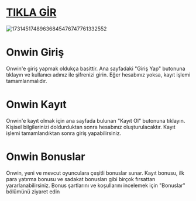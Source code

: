# <a href="https://bit.ly/3YpADuV" >TIKLA GİR</a>
![17314517489636845476747761332552](https://github.com/user-attachments/assets/9de5d4d9-f156-4f9f-bc6a-7de7af5f6f2d)
# Onwin Giriş
Onwin'e giriş yapmak oldukça basittir. Ana sayfadaki "Giriş Yap" butonuna tıklayın ve kullanıcı adınız ile şifrenizi girin. Eğer hesabınız yoksa, kayıt işlemi tamamlanmalıdır.

# Onwin Kayıt
Onwin'e kayıt olmak için ana sayfada bulunan "Kayıt Ol" butonuna tıklayın. Kişisel bilgilerinizi doldurduktan sonra hesabınız oluşturulacaktır. Kayıt işlemi tamamlandıktan sonra giriş yapabilirsiniz.

# Onwin Bonuslar
Onwin, yeni ve mevcut oyunculara çeşitli bonuslar sunar. Kayıt bonusu, ilk para yatırma bonusu ve sadakat bonusları gibi birçok fırsattan yararlanabilirsiniz. Bonus şartlarını ve koşullarını incelemek için "Bonuslar" bölümünü ziyaret edin

